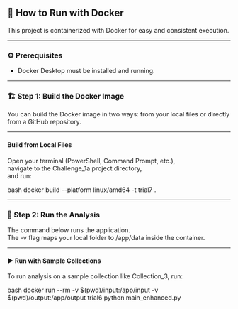 ## 🚀 How to Run with Docker
This project is containerized with Docker for easy and consistent execution.

---
### ⚙ Prerequisites
- Docker Desktop must be installed and running.

---
### 🏗 Step 1: Build the Docker Image

You can build the Docker image in two ways: from your local files or directly from a GitHub repository.

---
#### Build from Local Files

Open your terminal (PowerShell, Command Prompt, etc.),  
navigate to the Challenge_1a project directory,  
and run:

bash
docker build --platform linux/amd64 -t trial7 .


---
### 🧪 Step 2: Run the Analysis

The command below runs the application.  
The -v flag maps your local folder to /app/data inside the container.

---
#### ▶ Run with Sample Collections

To run analysis on a sample collection like Collection_3, run:

bash
docker run --rm -v $(pwd)/input:/app/input -v $(pwd)/output:/app/output trial6 python main_enhanced.py
